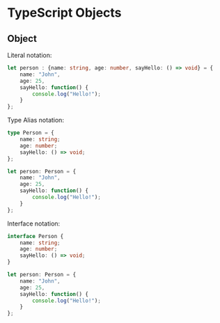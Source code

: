 # TypeScript Objects

## **Object**

Literal notation:

```typescript
let person : {name: string, age: number, sayHello: () => void} = {
    name: "John",
    age: 25,
    sayHello: function() {
        console.log("Hello!");
    }
};
```

Type Alias notation:

```typescript
type Person = {
    name: string;
    age: number;
    sayHello: () => void;
};

let person: Person = {
    name: "John",
    age: 25,
    sayHello: function() {
        console.log("Hello!");
    }
};

```

Interface notation:

```typescript
interface Person {
    name: string;
    age: number;
    sayHello: () => void;
}

let person: Person = {
    name: "John",
    age: 25,
    sayHello: function() {
        console.log("Hello!");
    }
};
```




